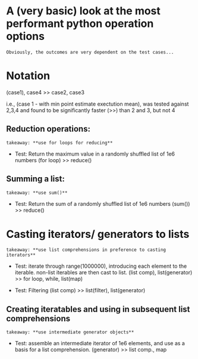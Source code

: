 # A (very basic) look at the most performant python operation options

    Obviously, the outcomes are very dependent on the test cases...

# Notation

(case1), case4 >> case2, case3

i.e., (case 1 - with min point estimate exectution mean), was tested against 2,3,4 and found to be significantly faster (>>) than 2 and 3, but not 4

## Reduction operations:

    takeaway: **use for loops for reducing**

* Test: Return the maximum value in a randomly shuffled list of 1e6 numbers
(for loop) >> reduce()

## Summing a list:

    takeaway: **use sum()**

* Test: Return the sum of a randomly shuffled list of 1e6 numbers
(sum()) >> reduce()

# Casting iterators/ generators to lists

    takeaway: **use list comprehensions in preference to casting iterators**

* Test: iterate through range(1000000), introducing each element to the iterable. non-list iterables are then cast to list.
(list comp), list(generator) >> for loop, while, list(map) 

* Test: Filtering 
(list comp) >> list(filter), list(generator)

## Creating iteratables and using in subsequent list comprehensions

    takeaway: **use intermediate generator objects**
    
* Test: assemble an intermediate iterator of 1e6 elements, and use as a basis for a list comprehension.
(generator) >> list comp., map
